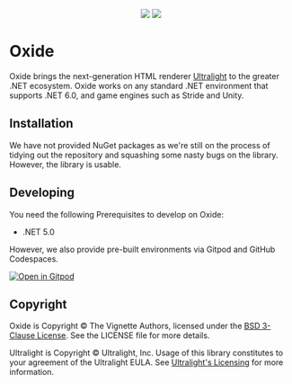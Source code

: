 <p align="center">
   <img src="https://user-images.githubusercontent.com/14976516/149072689-87b793fa-dd4b-42fa-aa78-9cf0e76ac472.png#gh-light-mode-only">
   <img src="https://user-images.githubusercontent.com/31413538/151637510-56c0e646-34dc-4c34-a6f4-56e56a4e0d02.png#gh-dark-mode-only"
</p>

# Oxide

Oxide brings the next-generation HTML renderer [Ultralight](https://ultralig.ht/) to the greater .NET ecosystem. Oxide works on any standard .NET environment that supports
.NET 6.0, and game engines such as Stride and Unity.

## Installation

We have not provided NuGet packages as we're still on the process of tidying out the repository and squashing some nasty bugs on the library. However, the library is usable.

## Developing

You need the following Prerequisites to develop on Oxide:

- .NET 5.0

However, we also provide pre-built environments via Gitpod and GitHub Codespaces.

[![Open in Gitpod](https://gitpod.io/button/open-in-gitpod.svg)](https://gitpod.io/#https://github.com/vignetteapp/Oxide)

## Copyright

Oxide is Copyright &copy; The Vignette Authors, licensed under the [BSD 3-Clause License](https://opensource.org/licenses/BSD-3-Clause). See the LICENSE file for more details.

Ultralight is Copyright &copy; Ultralight, Inc. Usage of this library constitutes to your agreement of the Ultralight EULA. See [Ultralight's Licensing](https://github.com/ultralight-ux/Ultralight#licensing) for more information.
